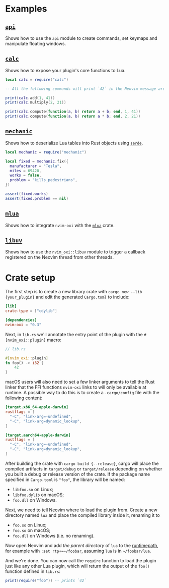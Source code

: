 # Examples

## [`api`](./api.rs)

Shows how to use the `api` module to create commands, set keymaps and
manipulate floating windows.

## [`calc`](./calc.rs)

Shows how to expose your plugin's core functions to Lua.

```lua
local calc = require("calc")

-- All the following commands will print `42` in the Neovim message area.

print(calc.add(1, 41))
print(calc.multiply(2, 21))

print(calc.compute(function(a, b) return a + b; end, 1, 41))
print(calc.compute(function(a, b) return a * b; end, 2, 21))
```

## [`mechanic`](./mechanic.rs)

Shows how to deserialize Lua tables into Rust objects using
[`serde`](https://serde.rs).

```lua
local mechanic = require("mechanic")

local fixed = mechanic.fix({
  manufacturer = "Tesla",
  miles = 69420,
  works = false,
  problem = "kills_pedestrians",
})

assert(fixed.works)
assert(fixed.problem == nil)
```

## [`mlua`](./mlua.rs)

Shows how to integrate `nvim-oxi` with the
[`mlua`](https://github.com/khvzak/mlua) crate.

## [`libuv`](./libuv.rs)

Shows how to use the `nvim_oxi::libuv` module to trigger a callback registered
on the Neovim thread from other threads.

# Crate setup

The first step is to create a new library crate with `cargo new --lib
{your_plugin}` and edit the generated `Cargo.toml` to include:

```toml
[lib]
crate-type = ["cdylib"]

[dependencies]
nvim-oxi = "0.3"
```

Next, in `lib.rs` we'll annotate the entry point of the plugin with the
`#[nvim_oxi::plugin]` macro:

```rust
// lib.rs

#[nvim_oxi::plugin]
fn foo() -> i32 {
    42
}
```

macOS users will also need to set a few linker arguments to tell the Rust
linker that the FFI functions `nvim-oxi` links to will only be available at
runtime. A possible way to do this is to create a `.cargo/config` file with the
following content:

```toml
[target.x86_64-apple-darwin]
rustflags = [
  "-C", "link-arg=-undefined",
  "-C", "link-arg=dynamic_lookup",
]

[target.aarch64-apple-darwin]
rustflags = [
  "-C", "link-arg=-undefined",
  "-C", "link-arg=dynamic_lookup",
]
```

After building the crate with `cargo build {--release}`, cargo will place the
compiled artifacts in `target/debug` or `target/release` depending on whether
you built a debug or release version of the crate. If the package name
specified in `Cargo.toml` is `"foo"`, the library will be named:

  - `libfoo.so` on Linux;
  - `libfoo.dylib` on macOS;
  - `foo.dll` on Windows.

Next, we need to tell Neovim where to load the plugin from. Create a new
directory named `lua` and place the compiled library inside it, renaming it to

  - `foo.so` on Linux;
  - `foo.so` on macOS;
  - `foo.dll` on Windows (i.e. no renaming).

Now open Neovim and add *the parent directory* of `lua` to the
[runtimepath](https://neovim.io/doc/user/options.html#'runtimepath'), for
example with `:set rtp+=~/foobar`, assuming `lua` is in `~/foobar/lua`.

And we're done. You can now call the `require` function to load the plugin just
like any other Lua plugin, which will return the output of the `foo()` function
defined in `lib.rs`:

```lua
print(require("foo")) -- prints `42`
```
